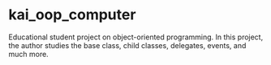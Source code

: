 # kai_oop_computer
Educational student project on object-oriented programming. In this project, the author studies the base class, child classes, delegates, events, and much more.
